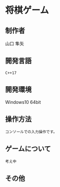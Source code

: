 ﻿# 将棋ゲーム

## 制作者

山口 隼矢

## 開発言語

    C++17

## 開発環境

Windows10 64bit<br>

## 操作方法

    コンソールでの入力操作です。

## ゲームについて

    考え中

## その他
